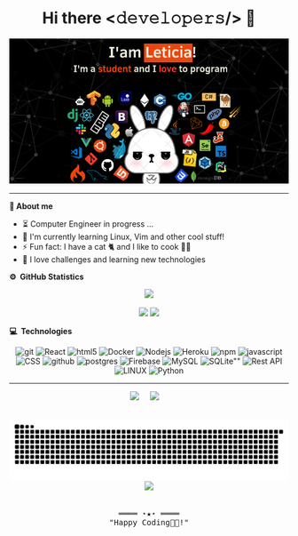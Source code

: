 <div align="center">
  <h1> Hi there <𝚍𝚎𝚟𝚎𝚕𝚘𝚙𝚎𝚛𝚜/> 👋 </h1>
</div>

<p align="center">
  <img src="Assets/background.png" justify-content="center" width="850px">
</p>

---

<b> 🤔 About me</b>
<br/>

- ⏳️ Computer Engineer in progress ...
- 🌱 I'm currently learning Linux, Vim and other cool stuff!
- ⚡ Fun fact: I have a cat 🐈️ and I like to cook 👩‍🍳️
- 💌️ I love challenges and learning new technologies

<b>:gear: &nbsp;GitHub Statistics</b>
  <br/>
  <p align="center">
    <img height="137px" src="https://github-readme-streak-stats.herokuapp.com/?user=leticiacb1&hide_border=true&theme=dark" />
  </p>
    <p align="center">
      <img height="137px" src="https://github-readme-stats.vercel.app/api?username=leticiacb1&hide_title=true&hide_border=true&show_icons=true&include_all_commits=true&count_private=true&line_height=21&theme=dark" /> <img height="137px" src="https://github-readme-stats.vercel.app/api/top-langs/?username=leticiacb1&hide=html&hide_title=true&hide_border=true&layout=compact&langs_count=8&theme=dark" />
</p>

<b>:computer: &nbsp;Technologies</b>
<br/>

<div align="center">
  <img alt="git" src="https://img.shields.io/badge/-Git-F05032?style=flat-square&logo=git&logoColor=white" />
  <img alt="React" src="https://img.shields.io/badge/-React-45b8d8?style=flat-square&logo=react&logoColor=white" />
  <img alt="html5" src="https://img.shields.io/badge/-HTML5-E34F26?style=flat-square&logo=html5&logoColor=white" />
  <img alt="Docker" src="https://img.shields.io/badge/-Docker-46a2f1?style=flat-square&logo=docker&logoColor=white" />
  <img alt="Nodejs" src="https://img.shields.io/badge/-Nodejs-43853d?style=flat-square&logo=Node.js&logoColor=white" />
  <img alt="Heroku" src="https://img.shields.io/badge/-Heroku-430098?style=flat-square&logo=heroku&logoColor=white" />
  <img alt="npm" src="https://img.shields.io/badge/-NPM-CB3837?style=flat-square&logo=npm&logoColor=white" />
  <img alt="javascript" src="https://img.shields.io/badge/JAVASCRIPT-323330.svg?&style=flat&logo=javascript&logoColor=%23F7DF1E" />
  <img alt="CSS" src="https://img.shields.io/badge/CSS3-%231572B6.svg?&style=flat&logo=css3&logoColor=white" />
  <img alt="github" src="https://img.shields.io/badge/GITHUB-%23121011.svg?&style=flat&logo=github&logoColor=white" />
  <img alt="postgres" src="https://img.shields.io/badge/POSTGRES-%23316192.svg?&style=flat&logo=postgresql&logoColor=white" />
  <img alt="Firebase" src="https://img.shields.io/badge/FIREBASE-FFCA28.svg?&style=flat&logo=firebase&logoColor=black" />
  <img alt="MySQL" src="https://img.shields.io/badge/MARIADB-4479A1.svg?&style=flat&logo=mariadb&logoColor=white" />
  <img alt=SQLite"" src="https://img.shields.io/badge/SQLITE-003B57.svg?&style=flat&logo=sqlite&logoColor=white" />
  <img alt="Rest API" src="https://img.shields.io/badge/REST-02569B.svg?&style=flat&logo=rest&logoColor=white" />
  <img alt="LINUX" src="https://img.shields.io/badge/LINUX-FCC624?style=flat-square&logo=linux&logoColor=black" />
  <img alt="Python" src="https://img.shields.io/badge/PYTHON-3776AB.svg?&style=flat&logo=python&logoColor=white" />
</div>

---

<p align="center"> 
  <a href="mailto:leticiacoelho110@gmail.com?subject=Olá%20Leticia"><img src="https://img.shields.io/badge/gmail-%23D14836.svg?&style=for-the-badge&logo=gmail&logoColor=white" /></a>&nbsp;&nbsp;&nbsp;&nbsp;
  <a href="https://www.linkedin.com/in/leticia-co%C3%AAlho-844056212/"><img src="https://img.shields.io/badge/linkedin-%230077B5.svg?&style=for-the-badge&logo=linkedin&logoColor=white" /></a>&nbsp;&nbsp;&nbsp;&nbsp;
</p>

<br>

<div align="center" background="None">
<img alt="contribuitions" src="https://github.com/arthus05/arthus05/blob/output/github-contribution-grid-snake.svg" />
</div>

<div align="center">
  <img src="https://komarev.com/ghpvc/?username=leticiacb1&style=for-the-badge">
</div>
            
<!-- Footer -->
<br>

<samp>
    <p align="center">
        ════ ⋆★⋆ ════
        <br>
        "Happy Coding👨‍💻!"
    </p>
</samp>

